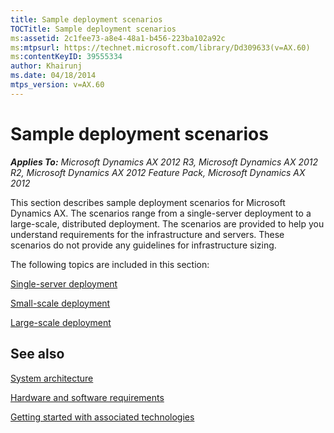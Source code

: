 ```yaml
---
title: Sample deployment scenarios
TOCTitle: Sample deployment scenarios
ms:assetid: 2c1fee73-a8e4-48a1-b456-223ba102a92c
ms:mtpsurl: https://technet.microsoft.com/library/Dd309633(v=AX.60)
ms:contentKeyID: 39555334
author: Khairunj
ms.date: 04/18/2014
mtps_version: v=AX.60
---
```


# Sample deployment scenarios 


_**Applies To:** Microsoft Dynamics AX 2012 R3, Microsoft Dynamics AX 2012 R2, Microsoft Dynamics AX 2012 Feature Pack, Microsoft Dynamics AX 2012_

This section describes sample deployment scenarios for Microsoft Dynamics AX. The scenarios range from a single-server deployment to a large-scale, distributed deployment. The scenarios are provided to help you understand requirements for the infrastructure and servers. These scenarios do not provide any guidelines for infrastructure sizing.

The following topics are included in this section:

[Single-server deployment](single-server-deployment.md)

[Small-scale deployment](small-scale-deployment.md)

[Large-scale deployment](large-scale-deployment.md)

## See also

[System architecture](system-architecture.md)

[Hardware and software requirements](hardware-and-software-requirements.md)

[Getting started with associated technologies](getting-started-with-associated-technologies.md)

  


